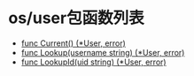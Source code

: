 # os/user包函数列表

- [func Current() (*User, error)](Current.md) 
- [func Lookup(username string) (*User, error)](Lookup.md)
- [func LookupId(uid string) (*User, error)](LookupId.md) 

